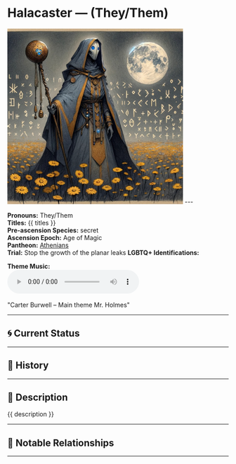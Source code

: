 # Halacaster — (They/Them)

<!-- Optional -->
<img src="Halacaster.jpg" alt="Halacaster" width="400" />
---

**Pronouns:** They/Them  
**Titles:** {{ titles }}  
**Pre-ascension Species:** secret  
**Ascension Epoch:** Age of Magic  
**Pantheon:** [Athenians](../../pantheons/Athenians)  
**Trial:** Stop the growth of the planar leaks
**LGBTQ+ Identifications:**   


**Theme Music:**  
<audio controls>
  <source src="Halacaster | Carter Burwell – Main theme Mr. Holmes.mp4" type="audio/mpeg">
  Your browser does not support the audio element.
</audio>

"Carter Burwell – Main theme Mr. Holmes"

---

## 🌀 Current Status


---

## 📜 History


---

## 🧠 Description
{{ description }}

---

## 🧩 Notable Relationships

---
